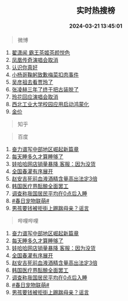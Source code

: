 <div align="center"><h2>实时热搜榜</h2><h4>2024-03-21 13:45:01</h4></div>

> 微博  

1. [翟潇闻 霸王茶姬茶颜悦色](https://s.weibo.com/weibo?q=%E7%BF%9F%E6%BD%87%E9%97%BB%20%E9%9C%B8%E7%8E%8B%E8%8C%B6%E5%A7%AC%E8%8C%B6%E9%A2%9C%E6%82%A6%E8%89%B2&t=31&band_rank=1&Refer=top)<br />
2. [凤凰传奇演唱会取消](https://s.weibo.com/weibo?q=%23%E5%87%A4%E5%87%B0%E4%BC%A0%E5%A5%87%E6%BC%94%E5%94%B1%E4%BC%9A%E5%8F%96%E6%B6%88%23&t=31&band_rank=2&Refer=top)<br />
3. [认识你真好](https://s.weibo.com/weibo?q=%23%E8%AE%A4%E8%AF%86%E4%BD%A0%E7%9C%9F%E5%A5%BD%23&t=31&band_rank=3&Refer=top)<br />
4. [小杨哥鞠躬致歉梅菜扣肉事件](https://s.weibo.com/weibo?q=%23%E5%B0%8F%E6%9D%A8%E5%93%A5%E9%9E%A0%E8%BA%AC%E8%87%B4%E6%AD%89%E6%A2%85%E8%8F%9C%E6%89%A3%E8%82%89%E4%BA%8B%E4%BB%B6%23&t=31&band_rank=4&Refer=top)<br />
5. [吴彦祖去看贾玲了](https://s.weibo.com/weibo?q=%23%E5%90%B4%E5%BD%A6%E7%A5%96%E5%8E%BB%E7%9C%8B%E8%B4%BE%E7%8E%B2%E4%BA%86%23&t=31&band_rank=5&Refer=top)<br />
6. [张凌赫三年了终于把古装脱了](https://s.weibo.com/weibo?q=%E5%BC%A0%E5%87%8C%E8%B5%AB%E4%B8%89%E5%B9%B4%E4%BA%86%E7%BB%88%E4%BA%8E%E6%8A%8A%E5%8F%A4%E8%A3%85%E8%84%B1%E4%BA%86&t=31&band_rank=6&Refer=top)<br />
7. [玲花回应演唱会取消](https://s.weibo.com/weibo?q=%23%E7%8E%B2%E8%8A%B1%E5%9B%9E%E5%BA%94%E6%BC%94%E5%94%B1%E4%BC%9A%E5%8F%96%E6%B6%88%23&t=31&band_rank=7&Refer=top)<br />
8. [西北工业大学校园应用启动鸿蒙化](https://s.weibo.com/weibo?q=%23%E8%A5%BF%E5%8C%97%E5%B7%A5%E4%B8%9A%E5%A4%A7%E5%AD%A6%E6%A0%A1%E5%9B%AD%E5%BA%94%E7%94%A8%E5%90%AF%E5%8A%A8%E9%B8%BF%E8%92%99%E5%8C%96%23&t=31&band_rank=8&Refer=top)<br />
9. [金价](https://s.weibo.com/weibo?q=%E9%87%91%E4%BB%B7&t=31&band_rank=9&Refer=top)<br />

> 知乎  


> 百度  

1. [奋力谱写中部地区崛起新篇章](https://www.baidu.com/s?wd=%E5%A5%8B%E5%8A%9B%E8%B0%B1%E5%86%99%E4%B8%AD%E9%83%A8%E5%9C%B0%E5%8C%BA%E5%B4%9B%E8%B5%B7%E6%96%B0%E7%AF%87%E7%AB%A0&sa=fyb_news&rsv_dl=fyb_news)<br />
2. [每天睡多久才算睡够了](https://www.baidu.com/s?wd=%E6%AF%8F%E5%A4%A9%E7%9D%A1%E5%A4%9A%E4%B9%85%E6%89%8D%E7%AE%97%E7%9D%A1%E5%A4%9F%E4%BA%86&sa=fyb_news&rsv_dl=fyb_news)<br />
3. [娃哈哈网店销量暴降 客服：因为没货](https://www.baidu.com/s?wd=%E5%A8%83%E5%93%88%E5%93%88%E7%BD%91%E5%BA%97%E9%94%80%E9%87%8F%E6%9A%B4%E9%99%8D+%E5%AE%A2%E6%9C%8D%EF%BC%9A%E5%9B%A0%E4%B8%BA%E6%B2%A1%E8%B4%A7&sa=fyb_news&rsv_dl=fyb_news)<br />
4. [全国春灌有序展开](https://www.baidu.com/s?wd=%E5%85%A8%E5%9B%BD%E6%98%A5%E7%81%8C%E6%9C%89%E5%BA%8F%E5%B1%95%E5%BC%80&sa=fyb_news&rsv_dl=fyb_news)<br />
5. [赵安吉死前血液酒精含量高出法定3倍](https://www.baidu.com/s?wd=%E8%B5%B5%E5%AE%89%E5%90%89%E6%AD%BB%E5%89%8D%E8%A1%80%E6%B6%B2%E9%85%92%E7%B2%BE%E5%90%AB%E9%87%8F%E9%AB%98%E5%87%BA%E6%B3%95%E5%AE%9A3%E5%80%8D&sa=fyb_news&rsv_dl=fyb_news)<br />
6. [韩国医疗界酝酿全面罢工](https://www.baidu.com/s?wd=%E9%9F%A9%E5%9B%BD%E5%8C%BB%E7%96%97%E7%95%8C%E9%85%9D%E9%85%BF%E5%85%A8%E9%9D%A2%E7%BD%A2%E5%B7%A5&sa=fyb_news&rsv_dl=fyb_news)<br />
7. [调查称我国居民平均在0点后入睡](https://www.baidu.com/s?wd=%E8%B0%83%E6%9F%A5%E7%A7%B0%E6%88%91%E5%9B%BD%E5%B1%85%E6%B0%91%E5%B9%B3%E5%9D%87%E5%9C%A80%E7%82%B9%E5%90%8E%E5%85%A5%E7%9D%A1&sa=fyb_news&rsv_dl=fyb_news)<br />
8. [#春日宠物联萌#](https://www.baidu.com/s?wd=%23%E6%98%A5%E6%97%A5%E5%AE%A0%E7%89%A9%E8%81%94%E8%90%8C%23&sa=fyb_news&rsv_dl=fyb_news)<br />
9. [男孩要钱被拒街上踢踹母亲？谣言](https://www.baidu.com/s?wd=%E7%94%B7%E5%AD%A9%E8%A6%81%E9%92%B1%E8%A2%AB%E6%8B%92%E8%A1%97%E4%B8%8A%E8%B8%A2%E8%B8%B9%E6%AF%8D%E4%BA%B2%EF%BC%9F%E8%B0%A3%E8%A8%80&sa=fyb_news&rsv_dl=fyb_news)<br />

> 哔哩哔哩  

1. [奋力谱写中部地区崛起新篇章](https://www.baidu.com/s?wd=%E5%A5%8B%E5%8A%9B%E8%B0%B1%E5%86%99%E4%B8%AD%E9%83%A8%E5%9C%B0%E5%8C%BA%E5%B4%9B%E8%B5%B7%E6%96%B0%E7%AF%87%E7%AB%A0&sa=fyb_news&rsv_dl=fyb_news)<br />
2. [每天睡多久才算睡够了](https://www.baidu.com/s?wd=%E6%AF%8F%E5%A4%A9%E7%9D%A1%E5%A4%9A%E4%B9%85%E6%89%8D%E7%AE%97%E7%9D%A1%E5%A4%9F%E4%BA%86&sa=fyb_news&rsv_dl=fyb_news)<br />
3. [娃哈哈网店销量暴降 客服：因为没货](https://www.baidu.com/s?wd=%E5%A8%83%E5%93%88%E5%93%88%E7%BD%91%E5%BA%97%E9%94%80%E9%87%8F%E6%9A%B4%E9%99%8D+%E5%AE%A2%E6%9C%8D%EF%BC%9A%E5%9B%A0%E4%B8%BA%E6%B2%A1%E8%B4%A7&sa=fyb_news&rsv_dl=fyb_news)<br />
4. [全国春灌有序展开](https://www.baidu.com/s?wd=%E5%85%A8%E5%9B%BD%E6%98%A5%E7%81%8C%E6%9C%89%E5%BA%8F%E5%B1%95%E5%BC%80&sa=fyb_news&rsv_dl=fyb_news)<br />
5. [赵安吉死前血液酒精含量高出法定3倍](https://www.baidu.com/s?wd=%E8%B5%B5%E5%AE%89%E5%90%89%E6%AD%BB%E5%89%8D%E8%A1%80%E6%B6%B2%E9%85%92%E7%B2%BE%E5%90%AB%E9%87%8F%E9%AB%98%E5%87%BA%E6%B3%95%E5%AE%9A3%E5%80%8D&sa=fyb_news&rsv_dl=fyb_news)<br />
6. [韩国医疗界酝酿全面罢工](https://www.baidu.com/s?wd=%E9%9F%A9%E5%9B%BD%E5%8C%BB%E7%96%97%E7%95%8C%E9%85%9D%E9%85%BF%E5%85%A8%E9%9D%A2%E7%BD%A2%E5%B7%A5&sa=fyb_news&rsv_dl=fyb_news)<br />
7. [调查称我国居民平均在0点后入睡](https://www.baidu.com/s?wd=%E8%B0%83%E6%9F%A5%E7%A7%B0%E6%88%91%E5%9B%BD%E5%B1%85%E6%B0%91%E5%B9%B3%E5%9D%87%E5%9C%A80%E7%82%B9%E5%90%8E%E5%85%A5%E7%9D%A1&sa=fyb_news&rsv_dl=fyb_news)<br />
8. [#春日宠物联萌#](https://www.baidu.com/s?wd=%23%E6%98%A5%E6%97%A5%E5%AE%A0%E7%89%A9%E8%81%94%E8%90%8C%23&sa=fyb_news&rsv_dl=fyb_news)<br />
9. [男孩要钱被拒街上踢踹母亲？谣言](https://www.baidu.com/s?wd=%E7%94%B7%E5%AD%A9%E8%A6%81%E9%92%B1%E8%A2%AB%E6%8B%92%E8%A1%97%E4%B8%8A%E8%B8%A2%E8%B8%B9%E6%AF%8D%E4%BA%B2%EF%BC%9F%E8%B0%A3%E8%A8%80&sa=fyb_news&rsv_dl=fyb_news)<br />
